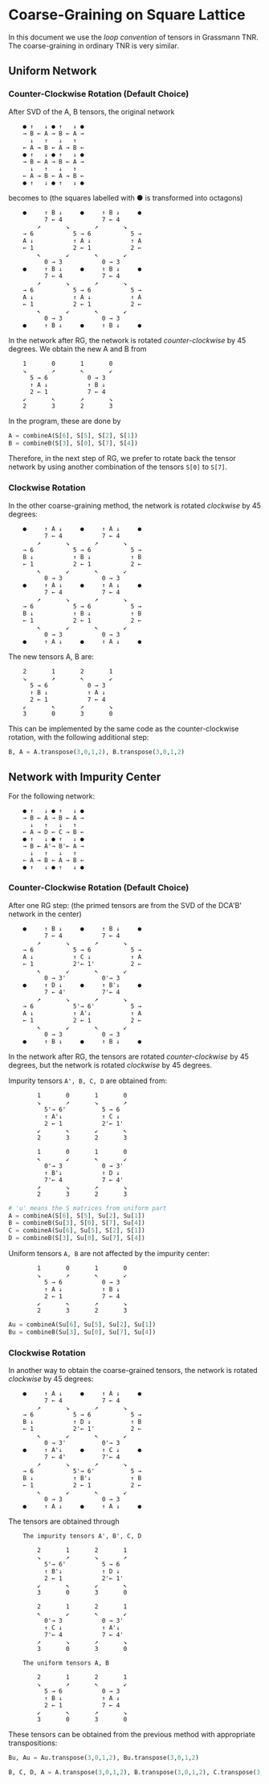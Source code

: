 # Coarse-Graining on Square Lattice

In this document we use the *loop convention* of tensors in Grassmann TNR. The coarse-graining in ordinary TNR is very similar. 

## Uniform Network

### Counter-Clockwise Rotation (Default Choice)

After SVD of the A, B tensors, the original network

```
    ● ↑   ↓ ● ↑   ↓ ●
    → B ← A → B ← A →
      ↓   ↑   ↓   ↑
    ← A → B ← A → B ←
    ● ↑   ↓ ● ↑   ↓ ●
    → B ← A → B ← A →
      ↓   ↑   ↓   ↑
    ← A → B ← A → B ←
    ● ↑   ↓ ● ↑   ↓ ●
```

becomes to (the squares labelled with ● is transformed into octagons)

```
    ●     ↑ B ↓     ●     ↑ B ↓     ●
          7 ← 4           7 ← 4
        ↗       ↘       ↗       ↘
    → 6           5 → 6           5 →
    A ↓           ↑ A ↓           ↑ A
    ← 1           2 ← 1           2 ←
        ↖       ↙       ↖       ↙ 
          0 → 3           0 → 3
    ●     ↑ B ↓     ●     ↑ B ↓     ●
          7 ← 4           7 ← 4
        ↗       ↘       ↗       ↘
    → 6           5 → 6           5 →
    A ↓           ↑ A ↓           ↑ A
    ← 1           2 ← 1           2 ←
        ↖       ↙       ↖       ↙ 
          0 → 3           0 → 3
    ●     ↑ B ↓     ●     ↑ B ↓     ●
```

In the network after RG, the network is rotated *counter-clockwise* by 45 degrees. We obtain the new A and B from

```
    1       0       1       0
    ↘       ↗       ↖       ↙ 
      5 → 6           0 → 3
      ↑ A ↓           ↑ B ↓
      2 ← 1           7 ← 4
    ↙       ↖       ↗       ↘
    2       3       2       3
```

In the program, these are done by

```python
A = combineA(S[6], S[5], S[2], S[1])
B = combineB(S[3], S[0], S[7], S[4])
```

Therefore, in the next step of RG, we prefer to rotate back the tensor network by using another combination of the tensors `S[0]` to `S[7]`. 

### Clockwise Rotation

In the other coarse-graining method, the network is rotated *clockwise* by 45 degrees:

```
    ●     ↑ A ↓     ●     ↑ A ↓     ●
          7 ← 4           7 ← 4
        ↗       ↘       ↗       ↘
    → 6           5 → 6           5 →
    B ↓           ↑ B ↓           ↑ B
    ← 1           2 ← 1           2 ←
        ↖       ↙       ↖       ↙ 
          0 → 3           0 → 3
    ●     ↑ A ↓     ●     ↑ A ↓     ●
          7 ← 4           7 ← 4
        ↗       ↘       ↗       ↘
    → 6           5 → 6           5 →
    B ↓           ↑ B ↓           ↑ B
    ← 1           2 ← 1           2 ←
        ↖       ↙       ↖       ↙ 
          0 → 3           0 → 3
    ●     ↑ A ↓     ●     ↑ A ↓     ●
```

The new tensors A, B are:

```
    2       1       2       1
    ↘       ↗       ↖       ↙ 
      5 → 6           0 → 3
      ↑ B ↓           ↑ A ↓
      2 ← 1           7 ← 4
    ↙       ↖       ↗       ↘
    3       0       3       0
```

This can be implemented by the same code as the counter-clockwise rotation, with the following additional step:

```python
B, A = A.transpose(3,0,1,2), B.transpose(3,0,1,2)
```

## Network with Impurity Center

For the following network:

```
    ● ↑   ↓ ● ↑   ↓ ●
    → B ← A → B ← A →
      ↓   ↑   ↓   ↑
    ← A → D ← C → B ←
    ● ↑   ↓ ● ↑   ↓ ●
    → B ← A'→ B'← A →
      ↓   ↑   ↓   ↑
    ← A → B ← A → B ←
    ● ↑   ↓ ● ↑   ↓ ●
```

### Counter-Clockwise Rotation (Default Choice)

After one RG step: (the primed tensors are from the SVD of the DCA'B' network in the center)

```
    ●     ↑ B ↓     ●     ↑ B ↓     ●
          7 ← 4           7 ← 4
        ↗       ↘       ↗       ↘
    → 6           5 → 6           5 →
    A ↓           ↑ C ↓           ↑ A
    ← 1           2'← 1'          2 ←
        ↖       ↙       ↖       ↙ 
          0 → 3'          0'→ 3
    ●     ↑ D ↓     ●     ↑ B'↓     ●
          7 ← 4'          7'← 4
        ↗       ↘       ↗       ↘
    → 6           5'→ 6'          5 →
    A ↓           ↑ A'↓           ↑ A
    ← 1           2 ← 1           2 ←
        ↖       ↙       ↖       ↙ 
          0 → 3           0 → 3
    ●     ↑ B ↓     ●     ↑ B ↓     ●
```

In the network after RG, the tensors are rotated *counter-clockwise* by 45 degrees, but the network is rotated *clockwise* by 45 degrees.

Impurity tensors `A', B, C, D` are obtained from:

```
        1       0       1       0
        ↘       ↗       ↘       ↗ 
          5'→ 6'          5 → 6
          ↑ A'↓           ↑ C ↓
          2 ← 1           2'← 1'
        ↙       ↖       ↙       ↖
        2       3       2       3

        1       0       1       0
        ↖       ↙       ↖       ↙
          0'→ 3           0 → 3'
          ↑ B'↓           ↑ D ↓
          7'← 4           7 ← 4'
        ↗       ↘       ↗       ↘
        2       3       2       3
```
```python
# 'u' means the S matrices from uniform part 
A = combineA(S[6], S[5], Su[2], Su[1])
B = combineB(Su[3], S[0], S[7], Su[4])
C = combineA(Su[6], Su[5], S[2], S[1])
D = combineB(S[3], Su[0], Su[7], S[4])
```

Uniform tensors `A, B` are not affected by the impurity center:

```
        1       0       1       0
        ↘       ↗       ↖       ↙ 
          5 → 6           0 → 3
          ↑ A ↓           ↑ B ↓
          2 ← 1           7 ← 4
        ↙       ↖       ↗       ↘
        2       3       2       3
```
```python
Au = combineA(Su[6], Su[5], Su[2], Su[1])
Bu = combineB(Su[3], Su[0], Su[7], Su[4])
```

### Clockwise Rotation

In another way to obtain the coarse-grained tensors, the network is rotated *clockwise* by 45 degrees:

```
    ●     ↑ A ↓     ●     ↑ A ↓     ●
          7 ← 4           7 ← 4
        ↗       ↘       ↗       ↘
    → 6           5 → 6           5 →
    B ↓           ↑ D ↓           ↑ B
    ← 1           2'← 1'          2 ←
        ↖       ↙       ↖       ↙ 
          0 → 3'          0'→ 3
    ●     ↑ A'↓     ●     ↑ C ↓     ●
          7 ← 4'          7'← 4
        ↗       ↘       ↗       ↘
    → 6           5'→ 6'          5 →
    B ↓           ↑ B'↓           ↑ B
    ← 1           2 ← 1           2 ←
        ↖       ↙       ↖       ↙ 
          0 → 3           0 → 3
    ●     ↑ A ↓     ●     ↑ A ↓     ●
```

The tensors are obtained through

```
    The impurity tensors A', B', C, D

        2       1       2       1
        ↘       ↗       ↘       ↗ 
          5'→ 6'          5 → 6
          ↑ B'↓           ↑ D ↓
          2 ← 1           2'← 1'
        ↙       ↖       ↙       ↖
        3       0       3       0

        2       1       2       1
        ↖       ↙       ↖       ↙
          0'→ 3           0 → 3'
          ↑ C ↓           ↑ A'↓
          7'← 4           7 ← 4'
        ↗       ↘       ↗       ↘
        3       0       3       0

    The uniform tensors A, B

        2       1       2       1
        ↘       ↗       ↖       ↙ 
          5 → 6           0 → 3
          ↑ B ↓           ↑ A ↓
          2 ← 1           7 ← 4
        ↙       ↖       ↗       ↘
        3       0       3       0
```

These tensors can be obtained from the previous method with appropriate transpositions:

```python
Bu, Au = Au.transpose(3,0,1,2), Bu.transpose(3,0,1,2)

B, C, D, A = A.transpose(3,0,1,2), B.transpose(3,0,1,2), C.transpose(3,0,1,2), D.transpose(3,0,1,2)
```